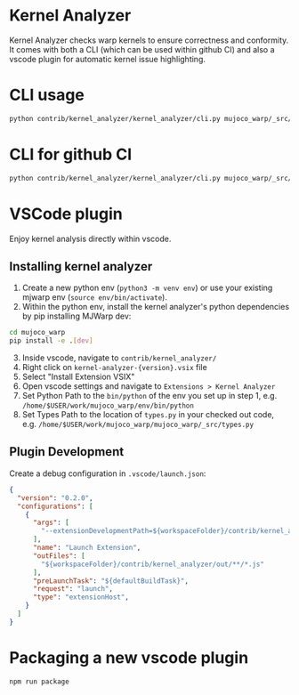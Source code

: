# Kernel Analyzer

Kernel Analyzer checks warp kernels to ensure correctness and conformity.  It comes with both a CLI (which can be used within github CI) and also a vscode plugin for automatic kernel issue highlighting.

# CLI usage

```bash
python contrib/kernel_analyzer/kernel_analyzer/cli.py mujoco_warp/_src/*.py --types mujoco_warp/_src/types.py 
```

# CLI for github CI

```bash
python contrib/kernel_analyzer/kernel_analyzer/cli.py mujoco_warp/_src/*.py --types mujoco_warp/_src/types.py --output=github
```

# VSCode plugin

Enjoy kernel analysis directly within vscode.

## Installing kernel analyzer

1. Create a new python env (`python3 -m venv env`) or use your existing mjwarp env (`source env/bin/activate`).
2. Within the python env, install the kernel analyzer's python dependencies by pip installing MJWarp dev:
  ```bash
  cd mujoco_warp
  pip install -e .[dev]
  ```
3. Inside vscode, navigate to `contrib/kernel_analyzer/`
4. Right click on `kernel-analyzer-{version}.vsix` file
5. Select "Install Extension VSIX"
6. Open vscode settings and navigate to `Extensions > Kernel Analyzer`
7. Set Python Path to the `bin/python` of the env you set up in step 1, e.g. `/home/$USER/work/mujoco_warp/env/bin/python`
8. Set Types Path to the location of `types.py` in your checked out code, e.g. `/home/$USER/work/mujoco_warp/mujoco_warp/_src/types.py`

## Plugin Development

Create a debug configuration in `.vscode/launch.json`:

```json
{
  "version": "0.2.0",
  "configurations": [
    {
      "args": [
        "--extensionDevelopmentPath=${workspaceFolder}/contrib/kernel_analyzer"
      ],
      "name": "Launch Extension",
      "outFiles": [
        "${workspaceFolder}/contrib/kernel_analyzer/out/**/*.js"
      ],
      "preLaunchTask": "${defaultBuildTask}",
      "request": "launch",
      "type": "extensionHost",
    }
  ]
}
```

# Packaging a new vscode plugin

```bash
npm run package
```
